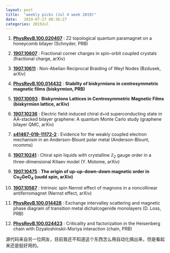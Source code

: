 ```yaml
---
layout: post
title:  "weekly picks (Jul 4 week 2019)"
date:   2019-07-27 00:36:27
categories: 2019Jul
---
```



1. **[PhysRevB.100.020407](https://journals.aps.org/prb/abstract/10.1103/PhysRevB.100.020407)** : Z2 topological quantum paramagnet on a honeycomb bilayer (Schnyder, PRB)


1. **[1907.10607](http://arxiv.org/abs/1907.10607)** : Fractional corner charges in spin-orbit coupled crystals (fractional charge, arXiv)

1. **[1907.10611](http://arxiv.org/abs/1907.10611)** : Non-Abelian Reciprocal Braiding of Weyl Nodes (Bzdusek, arXiv)

1. **[PhysRevB.100.014432](https://journals.aps.org/prb/pdf/10.1103/PhysRevB.100.014432)** : **Stabilty of biskyrmions in centrosymmetric magnetic films (biskyrmion, PRB)**

1. **[1907.10093](http://arxiv.org/abs/1907.10093)** : **Biskyrmions Lattices in Centrosymmetric Magnetic Films (biskyrmion lattice, arXiv)**

1. **[1907.10236](http://arxiv.org/abs/1907.10236)** : Electric field-induced chiral d+id superconducting state in AA-stacked bilayer graphene: A quantum Monte Carlo study (graphene bilayer QMC, arXiv)

1. **[s41467-019-11172-2](http://www.nature.com/articles/s41467-019-11172-2)** : Evidence for the weakly coupled electron mechanism in an Anderson-Blount polar metal (Anderson-Blount, ncomms)

1. **[1907.10241](http://arxiv.org/abs/1907.10241)** : Chiral spin liquids with crystalline $\mathbb{Z}_2$ gauge order in a three-dimensional Kitaev model (Y. Motome, arXiv)


1. **[1907.10475](http://arxiv.org/abs/1907.10475)** : **The origin of up-up-down-down magnetic order in Cu$_2$GeO$_4$ (uudd spin, arXiv)**

1. **[1907.10567](http://arxiv.org/abs/1907.10567)** : Intrinsic spin Nernst effect of magnons in a noncollinear antiferromagnet (Nernst effect, arXiv)

1. **[PhysRevB.100.014428](https://journals.aps.org/prb/pdf/10.1103/PhysRevB.100.014428)** : Exchange intervalley scattering and magnetic phase diagram of transition metal dichalcogenide monolayers (D. Loss, PRB)

1. **[PhysRevB.100.024423](https://journals.aps.org/prb/pdf/10.1103/PhysRevB.100.024423)** : Criticality and factorization in the Heisenberg chain with Dzyaloshinskii-Moriya interaction (chain, PRB)

源代码来自另一位网友，目前我还不知道这个东西怎么用自动化搞出来，但是看起来还是挺好用的。
